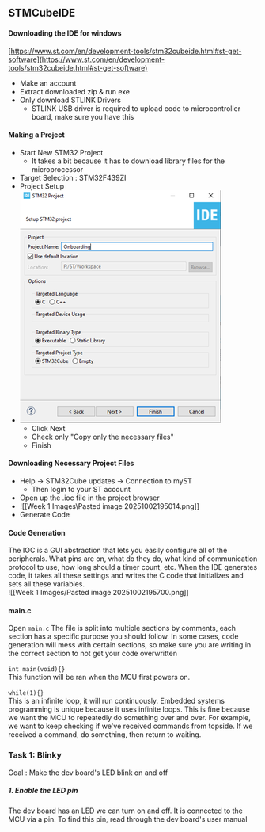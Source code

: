 ## STMCubeIDE
#### Downloading the IDE for windows
[https://www.st.com/en/development-tools/stm32cubeide.html#st-get-software](https://www.st.com/en/development-tools/stm32cubeide.html#st-get-software)  

- Make an account
- Extract downloaded zip & run exe
- Only download STLINK Drivers
	- STLINK USB driver is required to upload code to microcontroller board, make sure you have this  

#### Making a Project  
- Start New STM32 Project
	- It takes a bit because it has to download library files for the microprocessor
- Target Selection : STM32F439ZI
- Project Setup
- ![Image](https://github.com/CalPoly-UROV/Firmware25-26/blob/main/Documentation/Onboarding/Week%201%20Images/Pasted%20image%2020251002194626.png)
	- Click Next
	- Check only "Copy only the necessary files"
	- Finish

#### Downloading Necessary Project Files
- Help -> STM32Cube updates -> Connection to myST
	- Then login to your ST account
- Open up the .ioc file in the project browser
- ![[Week 1 Images\Pasted image 20251002195014.png]]
- Generate Code

#### Code Generation
The IOC is a GUI abstraction that lets you easily configure all of the peripherals. What pins are on, what do they do, what kind of communication protocol to use, how long should a timer count, etc. When the IDE generates code, it takes all these settings and writes the C code that initializes and sets all these variables.  
![[Week 1 Images/Pasted image 20251002195700.png]]

#### main.c
Open `main.c` The file is split into multiple sections by comments, each section has a specific purpose you should follow. In some cases, code generation will mess with certain sections, so make sure you are writing in the correct section to not get your code overwritten

`int main(void){}`   
	This function will be ran when the MCU first powers on.    

`while(1){}`   
	This is an infinite loop, it will run continuously. Embedded systems programming is unique because it uses infinite loops. This is fine because we want the MCU to repeatedly do something over and over. For example, we want to keep checking if we've received commands from topside. If we received a command, do something, then return to waiting.

### Task 1: Blinky 
Goal : Make the dev board's LED blink on and off
##### 1. Enable the LED pin
The dev board has an LED we can turn on and off. It is connected to the MCU via a pin. To find this pin, read through the dev board's user manual 
